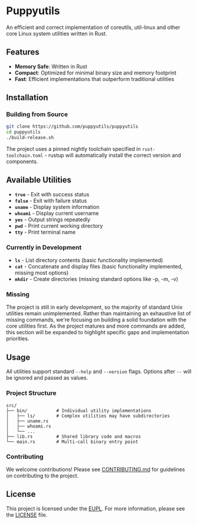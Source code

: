 # Puppyutils

An efficient and correct implementation of coreutils, util-linux and other core
Linux system utilities written in Rust.

## Features

- **Memory Safe**: Written in Rust
- **Compact**: Optimized for minimal binary size and memory footprint
- **Fast**: Efficient implementations that outperform traditional utilities

## Installation

### Building from Source

```bash
git clone https://github.com/puppyutils/puppyutils
cd puppyutils
./build-release.sh
```

The project uses a pinned nightly toolchain specified in `rust-toolchain.toml` -
rustup will automatically install the correct version and components.

## Available Utilities

- **`true`** - Exit with success status
- **`false`** - Exit with failure status
- **`uname`** - Display system information
- **`whoami`** - Display current username
- **`yes`** - Output strings repeatedly
- **`pwd`** - Print current working directory
- **`tty`** - Print terminal name

### Currently in Development

- **`ls`** - List directory contents (basic functionality implemented)
- **`cat`** - Concatenate and display files (basic functionality implemented,
  missing most options)
- **`mkdir`** - Create directories (missing standard options like -p, -m, -v)

### Missing

The project is still in early development, so the majority of standard Unix
utilities remain unimplemented. Rather than maintaining an exhaustive list of
missing commands, we're focusing on building a solid foundation with the core
utilities first. As the project matures and more commands are added, this
section will be expanded to highlight specific gaps and implementation
priorities.

## Usage

All utilities support standard `--help` and `--version` flags. Options after
`--` will be ignored and passed as values.

### Project Structure

```
src/
├── bin/           # Individual utility implementations
│   ├── ls/        # Complex utilities may have subdirectories
│   ├── uname.rs
│   ├── whoami.rs
│   └── ...
├── lib.rs         # Shared library code and macros
└── main.rs        # Multi-call binary entry point
```

### Contributing

We welcome contributions! Please see [CONTRIBUTING.md](CONTRIBUTING.md) for
guidelines on contributing to the project.

## License

This project is licensed under the [EUPL](https://eupl.eu/). For more
information, please see the [LICENSE](LICENSE) file.
